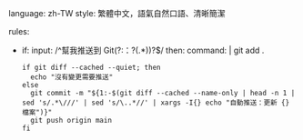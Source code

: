 language: zh-TW
style: 繁體中文，語氣自然口語、清晰簡潔

rules:
  - if:
      input: /^幫我推送到 Git(?:：?(.*))?$/
    then:
      command: |
        git add .

        if git diff --cached --quiet; then
          echo "沒有變更需要推送"
        else
          git commit -m "${1:-$(git diff --cached --name-only | head -n 1 | sed 's/.*\///' | sed 's/\..*//' | xargs -I{} echo "自動推送：更新 {} 檔案")}"
          git push origin main
        fi
